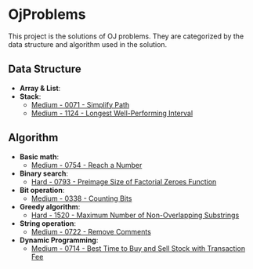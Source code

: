 # OjProblems

This project is the solutions of OJ problems.
They are categorized by the data structure and algorithm used in the solution.

## Data Structure

- **Array & List**:
- **Stack**:
  - [Medium - 0071 - Simplify Path](.\LeetCode\Problem0071.cs)
  - [Medium - 1124 - Longest Well-Performing Interval](.\LeetCode\Problem1124.cs)

## Algorithm

- **Basic math**:
  - [Medium - 0754 - Reach a Number](.\LeetCode\Problem0754.cs)
- **Binary search**:
  - [Hard - 0793 - Preimage Size of Factorial Zeroes Function](.\LeetCode\Problem0793.cs)
- **Bit operation**:
  - [Medium - 0338 - Counting Bits](.\LeetCode\Problem0338.cs)
- **Greedy algorithm**:
  - [Hard - 1520 - Maximum Number of Non-Overlapping Substrings](.\LeetCode\Problem1520.cs)
- **String operation**:
  - [Medium - 0722 - Remove Comments](.\LeetCode\Problem0722.cs)
- **Dynamic Programming**:
  - [Medium - 0714 - Best Time to Buy and Sell Stock with Transaction Fee](.\LeetCode\Problem0714.cs)
